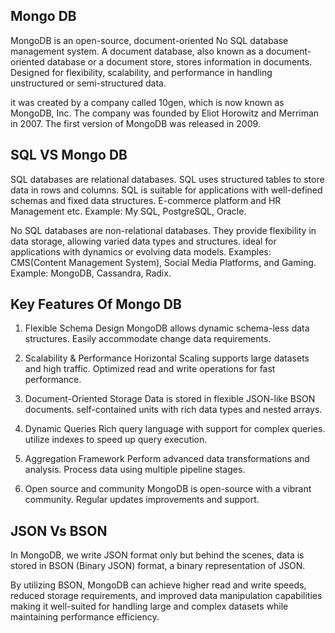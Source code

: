 ## Mongo DB

MongoDB is an open-source, document-oriented No SQL database management system. A document database, also known as a document-oriented database or a document store, stores information in documents. Designed for flexibility, scalability, and performance in handling unstructured or semi-structured data.

it was created by a company called 10gen, which is now known as MongoDB, Inc. The company was founded by Eliot Horowitz and Merriman in 2007. The first version of MongoDB was released in 2009.

## SQL VS Mongo DB

SQL databases are relational databases. SQL uses structured tables to store data in rows and columns. SQL is suitable for applications with well-defined schemas and fixed data structures. E-commerce platform and HR Management etc. Example: My SQL, PostgreSQL, Oracle.

No SQL databases are non-relational databases. They provide flexibility in data storage, allowing varied data types and structures. ideal for applications with dynamics or evolving data models. Examples: CMS(Content Management System), Social Media Platforms, and Gaming. Example: MongoDB, Cassandra, Radix.

## Key Features Of Mongo DB

1. Flexible Schema Design MongoDB allows dynamic schema-less data structures. Easily accommodate change data requirements.

2. Scalability & Performance Horizontal Scaling supports large datasets and high traffic. Optimized read and write operations for fast performance.

3. Document-Oriented Storage Data is stored in flexible JSON-like BSON documents. self-contained units with rich data types and nested arrays.

4. Dynamic Queries Rich query language with support for complex queries. utilize indexes to speed up query execution.

5. Aggregation Framework Perform advanced data transformations and analysis. Process data using multiple pipeline stages.

6. Open source and community MongoDB is open-source with a vibrant community. Regular updates improvements and support.

## JSON Vs BSON

In MongoDB, we write JSON format only but behind the scenes, data is stored in BSON (Binary JSON) format, a binary representation of JSON.

By utilizing BSON, MongoDB can achieve higher read and write speeds, reduced storage requirements, and improved data manipulation capabilities making it well-suited for handling large and complex datasets while maintaining performance efficiency.